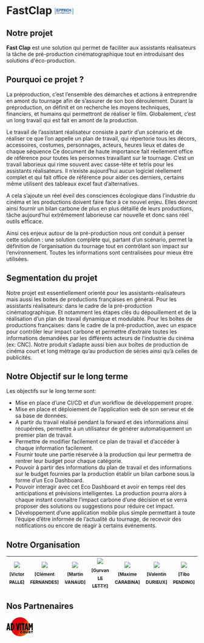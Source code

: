 # FastClap <img width="50" src= "https://github.com/FastClap/.github/blob/master/assets/epitech-logo.png">

## Notre projet

**Fast Clap** est une solution qui permet de faciliter aux assistants réalisateurs la tâche de pré-production cinématographique tout en introduisant des solutions d'éco-production.

## Pourquoi ce projet ?

La préproduction, c’est l’ensemble des démarches et actions à entreprendre en amont du tournage afin de s’assurer de son bon déroulement.
Durant la préproduction, on définit et on recherche les moyens techniques, financiers, et humains qui permettront de réaliser le film. Globalement, c’est un long travail qui est fait en amont de la production.

Le travail de l’assistant réalisateur consiste à partir d’un scénario et de réaliser ce que l’on appelle un plan de travail, qui répertorie tous les décors, accessoires, costumes, personnages, acteurs, heures lieux et dates de chaque séquence Ce document de haute importance fait  réellement office de référence pour toutes les personnes travaillant sur le tournage.
C’est un travail laborieux qui rime souvent avec casse-tête et tetris pour les assistants réalisateurs.
Il n’existe aujourd’hui aucun logiciel réellement complet et qui fait office de référence pour aider ces derniers, certains même utilisent des tableaux excel faut d’alternatives.

A cela s’ajoute un réel éveil des consciences écologique dans l’industrie du cinéma et les productions doivent faire face à ce nouvel enjeu. Elles devront ainsi fournir un bilan carbone de plus en plus détaillé de leurs productions, tâche aujourd’hui extrêmement laborieuse car nouvelle et donc sans réel outils efficace.

Ainsi ces enjeux autour de la pré-production nous ont conduit à penser cette solution : une solution complète qui, partant d’un scénario, permet la définition de l’organisation du tournage tout en contrôlant son impact sur l’environnement. Toutes les informations sont centralisées pour mieux être utilisées.

## Segmentation du projet

Notre projet est essentiellement orienté pour les assistants-réalisateurs mais aussi les boites de productions françaises en général.
Pour les assistants réalisateurs: dans le cadre de la pré-production cinématographique. Et notamment les étapes clés du dépouillement et de la réalisation d’un plan de travail dynamique et modulable.
Pour les boîtes de productions françaises: dans le cadre de la pré-production, avec un espace pour contrôler leur impact carbone et permettre d’extraire toutes les informations demandées par les différents acteurs de l’industrie du cinéma (ex: CNC).  Notre produit s’adapte aussi bien aux boîtes de production de cinéma court et long métrage qu’au production de séries ainsi qu’à celles de publicités.

## Notre Objectif sur le long terme

Les objectifs sur le long terme sont:
- Mise en place d’une CI/CD et d’un workflow de développement propre.
- Mise en place et déploiement de l’application web de son serveur et de sa base de données.
- A partir du travail réalisé pendant la forward et des informations ainsi récupérées, permettre à un utilisateur de générer automatiquement un premier plan de travail.
- Permettre de modifier facilement ce plan de travail et d’accéder à chaque information facilement.
- Fournir toute une partie réservée à la production qui leur permettra de rentrer leur budget pour chaque catégorie.
- Pouvoir à partir des informations du plan de travail et des informations sur le budget fournies par la production établir un bilan carbone sous la forme d’un Eco Dashboard.
- Pouvoir interagir avec cet Eco Dashboard et avoir en temps réel des anticipations et prévisions intelligentes. La production pourra alors à chaque instant connaître l’impact carbone d’une décision et se verra proposer des solutions ou suggestions pour réduire cet impact.
- Développement d’une application mobile plus simple permettant à toute l’équipe d’être informée de l’actualité du tournage, de recevoir des notifications ou encore de réagir à certains événements.

## Notre Organisation

| [<img src="https://github.com/victorpalle.png?size=85" width=85><br><sub>[Victor PALLE]</sub>](https://github.com/victorpalle) | [<img src="https://github.com/Clement-Fernandes.png?size=85" width=85><br><sub>[Clément FERNANDES]</sub>](https://github.com/Clement-Fernandes) | [<img src="https://github.com/martinvanaud.png?size=85" width=85><br><sub>[Martin VANAUD]</sub>](https://github.com/martinvanaud) | [<img src="https://github.com/Gurvan-Le-Letty.png?size=85" width=85><br><sub>[Gurvan LE LETTY]</sub>](https://github.com/Gurvan-Le-Letty) | [<img src="https://github.com/maxime-carabina.png?size=85" width=85><br><sub>[Maxime CARABINA]</sub>](https://github.com/maxime-carabina) | [<img src="https://github.com/ValentinDurieux.png?size=85" width=85><br><sub>[Valentin DURIEUX]</sub>](https://github.com/ValentinDurieux)| [<img src="https://github.com/tibo-pdn.png?size=85" width=85><br><sub>[Tibo PENDINO]</sub>](https://github.com/tibo-pdn)
| :---: | :---: | :---: | :---: | :---: | :---: | :---: |



## Nos Partnenaires

<img width="70" src="https://github.com/FastClap/.github/blob/master/assets/advitamcout-logo.png" href="https://www.instagram.com/advitam_court/?hl=fr">
